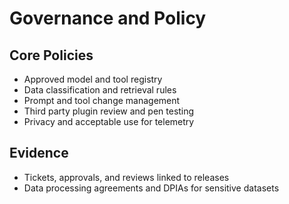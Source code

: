 # Governance and Policy

## Core Policies
- Approved model and tool registry
- Data classification and retrieval rules
- Prompt and tool change management
- Third party plugin review and pen testing
- Privacy and acceptable use for telemetry

## Evidence
- Tickets, approvals, and reviews linked to releases
- Data processing agreements and DPIAs for sensitive datasets
